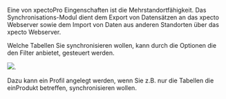 Eine von xpectoPro Eingenschaften ist die Mehrstandortfähigkeit. Das Synchronisations-Modul dient dem Export von Datensätzen an das xpecto Webserver sowie dem Import von Daten aus anderen Standorten über das xpecto Webserver. 

Welche Tabellen Sie synchronisieren wollen, kann durch die Optionen die den Filter anbietet, gesteuert werden.

![](http://xpecto.github.io/docs/img/img_1421748051531.png).

Dazu kann ein Profil angelegt werden, wenn Sie z.B. nur die Tabellen die einProdukt betreffen, synchronisieren wollen.